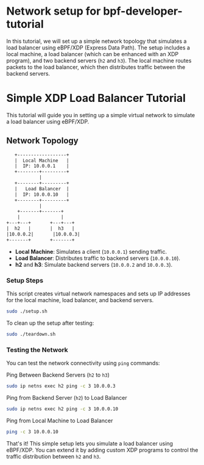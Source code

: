 # Network setup for bpf-developer-tutorial

In this tutorial, we will set up a simple network topology that simulates a load balancer using eBPF/XDP (Express Data Path). The setup includes a local machine, a load balancer (which can be enhanced with an XDP program), and two backend servers (`h2` and `h3`). The local machine routes packets to the load balancer, which then distributes traffic between the backend servers.

# Simple XDP Load Balancer Tutorial

This tutorial will guide you in setting up a simple virtual network to simulate a load balancer using eBPF/XDP.

## Network Topology

```txt
   +------------------+
   |  Local Machine   |
   |  IP: 10.0.0.1    |
   +--------+---------+
            |
   +--------+---------+
   |   Load Balancer  |
   |  IP: 10.0.0.10   |
   +--------+---------+
            |
    +-------+-------+
    |               |
+---+---+       +---+---+
|  h2   |       |  h3   |
|10.0.0.2|       |10.0.0.3|
+-------+       +-------+
```

- **Local Machine**: Simulates a client (`10.0.0.1`) sending traffic.
- **Load Balancer**: Distributes traffic to backend servers (`10.0.0.10`).
- **h2** and **h3**: Simulate backend servers (`10.0.0.2` and `10.0.0.3`).

### Setup Steps

This script creates virtual network namespaces and sets up IP addresses for the local machine, load balancer, and backend servers.

```bash
sudo ./setup.sh
```

To clean up the setup after testing:

```bash
sudo ./teardown.sh
```

### Testing the Network

You can test the network connectivity using `ping` commands:

Ping Between Backend Servers (`h2` to `h3`)

```bash
sudo ip netns exec h2 ping -c 3 10.0.0.3
```

Ping from Backend Server (`h2`) to Load Balancer

```bash
sudo ip netns exec h2 ping -c 3 10.0.0.10
```

Ping from Local Machine to Load Balancer

```bash
ping -c 3 10.0.0.10
```

That's it! This simple setup lets you simulate a load balancer using eBPF/XDP. You can extend it by adding custom XDP programs to control the traffic distribution between `h2` and `h3`.
